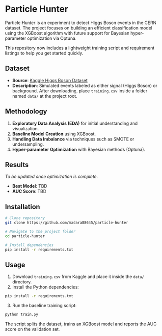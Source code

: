 # Particle Hunter

Particle Hunter is an experiment to detect Higgs Boson events in the CERN dataset. The project focuses on building an efficient classification model using the XGBoost algorithm with future support for Bayesian hyper-parameter optimization via Optuna.

This repository now includes a lightweight training script and requirement listings to help you get started quickly.

## Dataset

- **Source**: [Kaggle Higgs Boson Dataset](https://www.kaggle.com/competitions/higgs-boson/data)
- **Description**: Simulated events labeled as either signal (Higgs Boson) or background. After downloading, place `training.csv` inside a folder named `data/` at the project root.

## Methodology

1. **Exploratory Data Analysis (EDA)** for initial understanding and visualization.
2. **Baseline Model Creation** using XGBoost.
3. **Handling Data Imbalance** via techniques such as SMOTE or undersampling.
4. **Hyper-parameter Optimization** with Bayesian methods (Optuna).

## Results

*To be updated once optimization is complete.*

- **Best Model**: TBD
- **AUC Score**: TBD

## Installation

```bash
# Clone repository
git clone https://github.com/madara88645/particle-hunter

# Navigate to the project folder
cd particle-hunter

# Install dependencies
pip install -r requirements.txt
```

## Usage

1. Download `training.csv` from Kaggle and place it inside the `data/` directory.
2. Install the Python dependencies:

```bash
pip install -r requirements.txt
```

3. Run the baseline training script:

```bash
python train.py
```

The script splits the dataset, trains an XGBoost model and reports the AUC score on the validation set.

